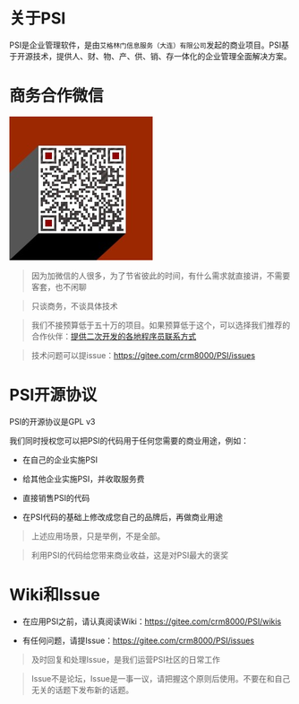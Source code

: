 # 关于PSI

PSI是企业管理软件，是由`艾格林门信息服务（大连）有限公司`发起的商业项目。PSI基于开源技术，提供人、财、物、产、供、销、存一体化的企业管理全面解决方案。

# 商务合作微信

![商务合作微信](wx.jpg)

> 因为加微信的人很多，为了节省彼此的时间，有什么需求就直接讲，不需要客套，也不闲聊

> 只谈商务，不谈具体技术

> 我们不接预算低于五十万的项目。如果预算低于这个，可以选择我们推荐的合作伙伴：[提供二次开发的各地程序员联系方式](https://gitee.com/crm8000/PSI/wikis/%E6%8F%90%E4%BE%9B%E4%BA%8C%E6%AC%A1%E5%BC%80%E5%8F%91%E7%9A%84%E5%90%84%E5%9C%B0%E7%A8%8B%E5%BA%8F%E5%91%98%E8%81%94%E7%B3%BB%E6%96%B9%E5%BC%8F?sort_id=4467248)

> 技术问题可以提issue：https://gitee.com/crm8000/PSI/issues

# PSI开源协议

PSI的开源协议是GPL v3

我们同时授权您可以把PSI的代码用于任何您需要的商业用途，例如：

- 在自己的企业实施PSI

- 给其他企业实施PSI，并收取服务费

- 直接销售PSI的代码

- 在PSI代码的基础上修改成您自己的品牌后，再做商业用途

> 上述应用场景，只是举例，不是全部。

> 利用PSI的代码给您带来商业收益，这是对PSI最大的褒奖

# Wiki和Issue

- 在应用PSI之前，请认真阅读Wiki：https://gitee.com/crm8000/PSI/wikis

- 有任何问题，请提Issue：https://gitee.com/crm8000/PSI/issues

> 及时回复和处理Issue，是我们运营PSI社区的日常工作

> Issue不是论坛，Issue是一事一议，请把握这个原则后使用。不要在和自己无关的话题下发布新的话题。
